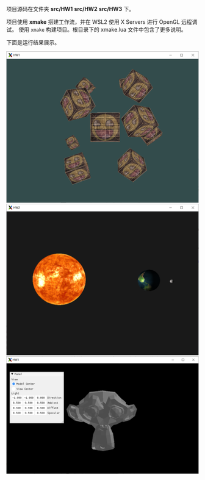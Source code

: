 项目源码在文件夹 **src/HW1** **src/HW2** **src/HW3** 下。

项目使用 **xmake** 搭建工作流，并在 WSL2 使用 X Servers 进行 OpenGL 远程调试。
使用 `xmake` 构建项目。根目录下的 xmake.lua 文件中包含了更多说明。

下面是运行结果展示。


![HW1](./result/HW1.png)
![HW2](./result/HW2.png)
![HW3](./result/HW3.png)
